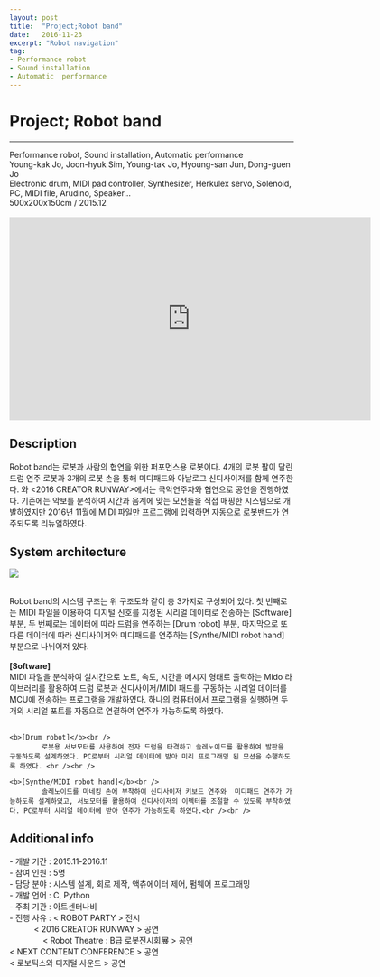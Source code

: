 ```yaml
---
layout: post
title:  "Project;Robot band"
date:   2016-11-23
excerpt: "Robot navigation"
tag:
- Performance robot
- Sound installation
- Automatic  performance
---
```

<h1> Project; Robot band</h1>
<hr />
Performance robot, Sound installation, Automatic  performance<br />
Young-kak Jo, Joon-hyuk Sim, Young-tak Jo, Hyoung-san Jun, Dong-guen Jo<br />
Electronic drum, MIDI pad controller, Synthesizer, Herkulex servo, Solenoid, PC, MIDI file, Arudino, Speaker...<br />
500x200x150cm / 2015.12<br /><br />

<iframe width="640" height="360" src="https://www.youtube-nocookie.com/embed/Bh4PR-ZtVgA?controls=0&amp;showinfo=0" frameborder="0" allowfullscreen></iframe>

<h2> Description</h2>
     Robot band는 로봇과 사람의 협연을  위한 퍼포먼스용 로봇이다. 4개의 로봇 팔이 달린 드럼 연주 로봇과  3개의 로봇 손을 통해 미디패드와 아날로그 신디사이저를 함께 연주한다. <ROBOT PARTY>와 <2016 CREATOR RUNWAY>에서는 국악연주자와 협연으로 공연을 진행하였다. 기존에는 악보를 분석하여 시간과 음계에 맞는 모션들을  직접 매핑한 시스템으로 개발하였지만 2016년 11월에 MIDI 파일만 프로그램에 입력하면 자동으로 로봇밴드가 연주되도록 리뉴얼하였다. <br />

<h2> System architecture</h2>

<a href="{{ site.url }}/images/robotband_sys.png"><img src="{{ site.url }}/images/robotband_sys.png"></a> 

 <br />Robot band의 시스템 구조는 위 구조도와 같이 총 3가지로 구성되어 있다. 첫 번째로는 MIDI 파일을 이용하여 디지털 신호를 지정된 시리얼 데이터로 전송하는 [Software] 부분, 두 번째로는 데이터에 따라 드럼을 연주하는 [Drum robot] 부분, 마지막으로 또 다른 데이터에 따라 신디사이저와 미디패드를 연주하는 [Synthe/MIDI robot hand] 부분으로 나뉘어져 있다.<br /><br />
 	<b>[Software]</b><br />
 		     MIDI 파일을 분석하여 실시간으로 노트, 속도, 시간을 메시지 형태로 출력하는 Mido 라이브러리를 활용하여 드럼 로봇과 신디사이저/MIDI 패드를 구동하는 시리얼 데이터를 MCU에 전송하는 프로그램을 개발하였다. 하나의 컴퓨터에서 프로그램을 실행하면 두 개의 시리얼 포트를 자동으로 연결하여 연주가 가능하도록 하였다.<br /><br />

	<b>[Drum robot]</b><br />
		    로봇용 서보모터를 사용하여 전자 드럼을 타격하고 솔레노이드를 활용하여 발판을 구동하도록 설계하였다. PC로부터 시리얼 데이터에 받아 미리 프로그래밍 된 모션을 수행하도록 하였다. <br /><br />

	<b>[Synthe/MIDI robot hand]</b><br />
		    솔레노이드를 마네킹 손에 부착하여 신디사이저 키보드 연주와  미디패드 연주가 가능하도록 설계하였고, 서보모터를 활용하여 신디사이저의 이펙터를 조절할 수 있도록 부착하였다. PC로부터 시리얼 데이터에 받아 연주가 가능하도록 하였다.<br /><br />

<h2> Additional info</h2>
	- 개발 기간		:     2015.11-2016.11<br />
	- 참여 인원		:     5명<br />
	- 담당 분야		:     시스템 설계, 회로 제작, 액츄에이터 제어, 펌웨어 프로그래밍<br />
	- 개발 언어		:     C, Python<br />
	- 주최 기관		:     아트센터나비<br />
	- 진행 사유		:     < ROBOT PARTY > 전시<br />
	&nbsp; &nbsp; &nbsp; &nbsp; &nbsp; &nbsp;< 2016 CREATOR RUNWAY > 공연<br />
	&nbsp; &nbsp; &nbsp; &nbsp; &nbsp; &nbsp; &nbsp; &nbsp;< Robot Theatre : B급 로봇전시회展 > 공연<br /> 
	< NEXT CONTENT CONFERENCE > 공연<br /> 
	< 로보틱스와 디지털 사운드 > 공연 <br /><br />    